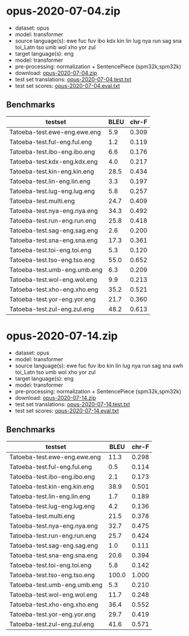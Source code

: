 # opus-2020-07-04.zip

* dataset: opus
* model: transformer
* source language(s): ewe fuc fuv ibo kdx kin lin lug nya run sag sna toi_Latn tso umb wol xho yor zul
* target language(s): eng
* model: transformer
* pre-processing: normalization + SentencePiece (spm32k,spm32k)
* download: [opus-2020-07-04.zip](https://object.pouta.csc.fi/Tatoeba-MT-models/alv-eng/opus-2020-07-04.zip)
* test set translations: [opus-2020-07-04.test.txt](https://object.pouta.csc.fi/Tatoeba-MT-models/alv-eng/opus-2020-07-04.test.txt)
* test set scores: [opus-2020-07-04.eval.txt](https://object.pouta.csc.fi/Tatoeba-MT-models/alv-eng/opus-2020-07-04.eval.txt)

## Benchmarks

| testset               | BLEU  | chr-F |
|-----------------------|-------|-------|
| Tatoeba-test.ewe-eng.ewe.eng 	| 5.9 	| 0.309 |
| Tatoeba-test.ful-eng.ful.eng 	| 1.2 	| 0.119 |
| Tatoeba-test.ibo-eng.ibo.eng 	| 6.6 	| 0.176 |
| Tatoeba-test.kdx-eng.kdx.eng 	| 4.0 	| 0.217 |
| Tatoeba-test.kin-eng.kin.eng 	| 28.5 	| 0.434 |
| Tatoeba-test.lin-eng.lin.eng 	| 3.3 	| 0.197 |
| Tatoeba-test.lug-eng.lug.eng 	| 5.8 	| 0.257 |
| Tatoeba-test.multi.eng 	| 24.7 	| 0.409 |
| Tatoeba-test.nya-eng.nya.eng 	| 34.3 	| 0.492 |
| Tatoeba-test.run-eng.run.eng 	| 25.8 	| 0.418 |
| Tatoeba-test.sag-eng.sag.eng 	| 2.6 	| 0.200 |
| Tatoeba-test.sna-eng.sna.eng 	| 17.3 	| 0.361 |
| Tatoeba-test.toi-eng.toi.eng 	| 5.3 	| 0.120 |
| Tatoeba-test.tso-eng.tso.eng 	| 55.0 	| 0.652 |
| Tatoeba-test.umb-eng.umb.eng 	| 6.3 	| 0.209 |
| Tatoeba-test.wol-eng.wol.eng 	| 9.9 	| 0.213 |
| Tatoeba-test.xho-eng.xho.eng 	| 35.2 	| 0.521 |
| Tatoeba-test.yor-eng.yor.eng 	| 21.7 	| 0.360 |
| Tatoeba-test.zul-eng.zul.eng 	| 48.2 	| 0.613 |

# opus-2020-07-14.zip

* dataset: opus
* model: transformer
* source language(s): ewe fuc fuv ibo kin lin lug nya run sag sna swh toi_Latn tso umb wol xho yor zul
* target language(s): eng
* model: transformer
* pre-processing: normalization + SentencePiece (spm32k,spm32k)
* download: [opus-2020-07-14.zip](https://object.pouta.csc.fi/Tatoeba-MT-models/alv-eng/opus-2020-07-14.zip)
* test set translations: [opus-2020-07-14.test.txt](https://object.pouta.csc.fi/Tatoeba-MT-models/alv-eng/opus-2020-07-14.test.txt)
* test set scores: [opus-2020-07-14.eval.txt](https://object.pouta.csc.fi/Tatoeba-MT-models/alv-eng/opus-2020-07-14.eval.txt)

## Benchmarks

| testset               | BLEU  | chr-F |
|-----------------------|-------|-------|
| Tatoeba-test.ewe-eng.ewe.eng 	| 11.3 	| 0.298 |
| Tatoeba-test.ful-eng.ful.eng 	| 0.5 	| 0.114 |
| Tatoeba-test.ibo-eng.ibo.eng 	| 2.1 	| 0.173 |
| Tatoeba-test.kin-eng.kin.eng 	| 38.9 	| 0.501 |
| Tatoeba-test.lin-eng.lin.eng 	| 1.7 	| 0.189 |
| Tatoeba-test.lug-eng.lug.eng 	| 4.2 	| 0.136 |
| Tatoeba-test.multi.eng 	| 21.5 	| 0.378 |
| Tatoeba-test.nya-eng.nya.eng 	| 32.7 	| 0.475 |
| Tatoeba-test.run-eng.run.eng 	| 25.7 	| 0.424 |
| Tatoeba-test.sag-eng.sag.eng 	| 1.0 	| 0.111 |
| Tatoeba-test.sna-eng.sna.eng 	| 20.6 	| 0.394 |
| Tatoeba-test.toi-eng.toi.eng 	| 5.8 	| 0.142 |
| Tatoeba-test.tso-eng.tso.eng 	| 100.0 	| 1.000 |
| Tatoeba-test.umb-eng.umb.eng 	| 5.3 	| 0.210 |
| Tatoeba-test.wol-eng.wol.eng 	| 11.7 	| 0.248 |
| Tatoeba-test.xho-eng.xho.eng 	| 36.4 	| 0.552 |
| Tatoeba-test.yor-eng.yor.eng 	| 29.7 	| 0.419 |
| Tatoeba-test.zul-eng.zul.eng 	| 41.6 	| 0.571 |

